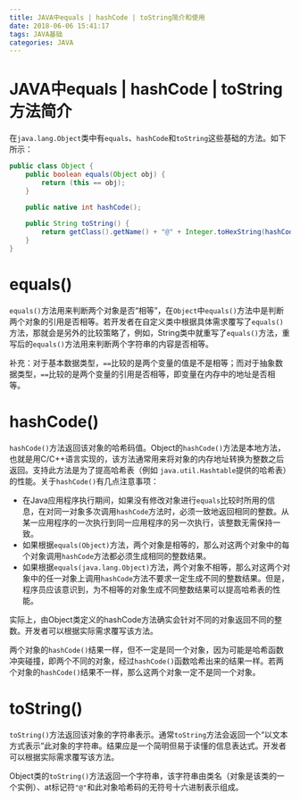 ```yaml
---
title: JAVA中equals | hashCode | toString简介和使用
date: 2018-06-06 15:41:17
tags: JAVA基础
categories: JAVA
---
```


# JAVA中equals | hashCode | toString方法简介

在`java.lang.Object`类中有`equals`、`hashCode`和`toString`这些基础的方法。如下所示：

```java
public class Object {
    public boolean equals(Object obj) {
        return (this == obj);
    }

    public native int hashCode();
    
    public String toString() {
        return getClass().getName() + "@" + Integer.toHexString(hashCode());
    }
}
```

# equals()

`equals()`方法用来判断两个对象是否“相等”，在`Object`中`equals()`方法中是判断两个对象的引用是否相等。若开发者在自定义类中根据具体需求覆写了`equals()`方法，那就会是另外的比较策略了，例如，String类中就重写了`equals()`方法，重写后的`equals()`方法用来判断两个字符串的内容是否相等。

补充：对于基本数据类型，`==`比较的是两个变量的值是不是相等；而对于抽象数据类型，`==`比较的是两个变量的引用是否相等，即变量在内存中的地址是否相等。

# hashCode()

`hashCode()`方法返回该对象的哈希码值。Object的`hashCode()`方法是本地方法，也就是用C/C++语言实现的，该方法通常用来将对象的内存地址转换为整数之后返回。支持此方法是为了提高哈希表（例如 `java.util.Hashtable`提供的哈希表）的性能。关于`hashCode()`有几点注意事项：

- 在Java应用程序执行期间，如果没有修改对象进行`equals`比较时所用的信息，在对同一对象多次调用`hashCode`方法时，必须一致地返回相同的整数。从某一应用程序的一次执行到同一应用程序的另一次执行，该整数无需保持一致。
- 如果根据`equals(Object)`方法，两个对象是相等的，那么对这两个对象中的每个对象调用`hashCode`方法都必须生成相同的整数结果。
- 如果根据`equals(java.lang.Object)`方法，两个对象不相等，那么对这两个对象中的任一对象上调用`hashCode`方法不要求一定生成不同的整数结果。但是，程序员应该意识到，为不相等的对象生成不同整数结果可以提高哈希表的性能。

实际上，由Object类定义的hashCode方法确实会针对不同的对象返回不同的整数。开发者可以根据实际需求覆写该方法。

两个对象的`hashCode()`结果一样，但不一定是同一个对象，因为可能是哈希函数冲突碰撞，即两个不同的对象，经过`hashCode()`函数哈希出来的结果一样。若两个对象的`hashCode()`结果不一样，那么这两个对象一定不是同一个对象。

# toString()

`toString()`方法返回该对象的字符串表示。通常`toString`方法会返回一个“以文本方式表示”此对象的字符串。结果应是一个简明但易于读懂的信息表达式。开发者可以根据实际需求覆写该方法。

Object类的`toString()`方法返回一个字符串，该字符串由类名（对象是该类的一个实例）、at标记符`"@"`和此对象哈希码的无符号十六进制表示组成。
